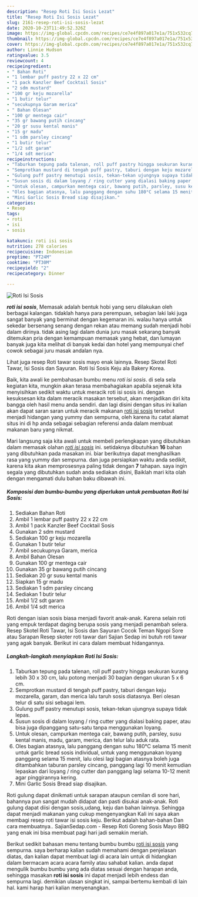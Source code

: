 ```yaml
---
description: "Resep Roti Isi Sosis Lezat"
title: "Resep Roti Isi Sosis Lezat"
slug: 2161-resep-roti-isi-sosis-lezat
date: 2020-10-23T11:49:52.326Z
image: https://img-global.cpcdn.com/recipes/ce7e4f897a017e1a/751x532cq70/roti-isi-sosis-foto-resep-utama.jpg
thumbnail: https://img-global.cpcdn.com/recipes/ce7e4f897a017e1a/751x532cq70/roti-isi-sosis-foto-resep-utama.jpg
cover: https://img-global.cpcdn.com/recipes/ce7e4f897a017e1a/751x532cq70/roti-isi-sosis-foto-resep-utama.jpg
author: Linnie Hudson
ratingvalue: 3.5
reviewcount: 4
recipeingredient:
- " Bahan Roti"
- "1 lembar puff pastry 22 x 22 cm"
- "1 pack Kanzler Beef Cocktail Sosis"
- "2 sdm mustard"
- "100 gr keju mozarella"
- "1 butir telur"
- "secukupnya Garam merica"
- " Bahan Olesan"
- "100 gr mentega cair"
- "35 gr bawang putih cincang"
- "20 gr susu kental manis"
- "15 gr madu"
- "1 sdm parsley cincang"
- "1 butir telur"
- "1/2 sdt garam"
- "1/4 sdt merica"
recipeinstructions:
- "Taburkan tepung pada talenan, roll puff pastry hingga seukuran kurang lebih 30 x 30 cm, lalu potong menjadi 30 bagian dengan ukuran 5 x 6 cm."
- "Semprotkan mustard di tengah puff pastry, taburi dengan keju mozarella, garam, dan merica lalu taruh sosis diatasnya. Beri olesan telur di satu sisi sebagai lem."
- "Gulung puff pastry menutupi sosis, tekan-tekan ujungnya supaya tidak lepas."
- "Susun sosis di dalam loyang / ring cutter yang dialasi baking paper, atau bisa juga dipanggang satu-satu tanpa menggunakan loyang."
- "Untuk olesan, campurkan mentega cair, bawang putih, parsley, susu kental manis, madu, garam, merica, dan telur lalu aduk rata."
- "Oles bagian atasnya, lalu panggang dengan suhu 180°C selama 15 menit untuk garlic bread sosis individual, untuk yang menggunakan loyang panggang selama 15 menit, lalu olesi lagi bagian atasnya boleh juga ditambahkan taburan parsley cincang, panggang lagi 10 menit kemudian lepaskan dari loyang / ring cutter dan panggang lagi selama 10-12 menit agar pinggirannya kering."
- "Mini Garlic Sosis Bread siap disajikan."
categories:
- Resep
tags:
- roti
- isi
- sosis

katakunci: roti isi sosis 
nutrition: 278 calories
recipecuisine: Indonesian
preptime: "PT24M"
cooktime: "PT30M"
recipeyield: "2"
recipecategory: Dinner

---
```



![Roti Isi Sosis](https://img-global.cpcdn.com/recipes/ce7e4f897a017e1a/751x532cq70/roti-isi-sosis-foto-resep-utama.jpg)

<b><i>roti isi sosis</i></b>, Memasak adalah bentuk hobi yang seru dilakukan oleh berbagai kalangan. tidaklah hanya para perempuan, sebagian laki laki juga sangat banyak yang berminat dengan kegemaran ini. walau hanya untuk sekedar bersenang senang dengan rekan atau memang sudah menjadi hobi dalam dirinya. tidak asing lagi dalam dunia juru masak sekarang banyak ditemukan pria dengan kemampuan memasak yang hebat, dan lumayan banyak juga kita melihat di banyak kedai dan hotel yang mempunyai chef cowok sebagai juru masak andalan nya.

Lihat juga resep Roti tawar sosis mayo enak lainnya. Resep Skotel Roti Tawar, Isi Sosis dan Sayuran. Roti Isi Sosis Keju ala Bakery Korea.

Baik, kita awali ke pembahasan bumbu menu <i>roti isi sosis</i>. di sela sela kegiatan kita, mungkin akan terasa membahagiakan apabila sejenak kita menyisihkan sedikit waktu untuk meracik roti isi sosis ini. dengan kesuksesan kita dalam meracik masakan tersebut, akan menjadikan diri kita bangga oleh hasil menu anda sendiri. dan lagi disini dengan situs ini kalian akan dapat saran saran untuk meracik makanan <u>roti isi sosis</u> tersebut menjadi hidangan yang yummy dan sempurna, oleh karena itu catat alamat situs ini di hp anda sebagai sebagian referensi anda dalam membuat makanan baru yang nikmat.


Mari langsung saja kita awali untuk membeli perlengkapan yang dibutuhkan dalam memasak olahan <u><i>roti isi sosis</i></u> ini. setidaknya dibutuhkan <b>16</b> bahan yang dibutuhkan pada masakan ini. biar berikutnya dapat menghasilkan rasa yang yummy dan sempurna. dan juga persiapkan waktu anda sedikit, karena kita akan memprosesnya paling tidak dengan <b>7</b> tahapan. saya ingin segala yang dibutuhkan sudah anda sediakan disini, Baiklah mari kita olah dengan mengamati dulu bahan baku dibawah ini.

<!--inarticleads1-->

##### Komposisi dan bumbu-bumbu yang diperlukan untuk pembuatan Roti Isi Sosis:

1. Sediakan  Bahan Roti
1. Ambil 1 lembar puff pastry 22 x 22 cm
1. Ambil 1 pack Kanzler Beef Cocktail Sosis
1. Gunakan 2 sdm mustard
1. Sediakan 100 gr keju mozarella
1. Gunakan 1 butir telur
1. Ambil secukupnya Garam, merica
1. Ambil  Bahan Olesan
1. Gunakan 100 gr mentega cair
1. Gunakan 35 gr bawang putih cincang
1. Sediakan 20 gr susu kental manis
1. Siapkan 15 gr madu
1. Sediakan 1 sdm parsley cincang
1. Sediakan 1 butir telur
1. Ambil 1/2 sdt garam
1. Ambil 1/4 sdt merica


Roti dengan isian sosis biasa menjadi favorit anak-anak. Karena selain roti yang empuk terdapat daging berupa sosis yang menjadi penambah selera. Resep Skotel Roti Tawar, Isi Sosis dan Sayuran Cocok Teman Ngopi Sore atau Sarapan Resep skoter roti tawar dari Sajian Sedap ini butuh roti tawar yang agak banyak. Berikut ini cara dalam membuat hidangannya. 

<!--inarticleads2-->

##### Langkah-langkah menyiapkan Roti Isi Sosis:

1. Taburkan tepung pada talenan, roll puff pastry hingga seukuran kurang lebih 30 x 30 cm, lalu potong menjadi 30 bagian dengan ukuran 5 x 6 cm.
1. Semprotkan mustard di tengah puff pastry, taburi dengan keju mozarella, garam, dan merica lalu taruh sosis diatasnya. Beri olesan telur di satu sisi sebagai lem.
1. Gulung puff pastry menutupi sosis, tekan-tekan ujungnya supaya tidak lepas.
1. Susun sosis di dalam loyang / ring cutter yang dialasi baking paper, atau bisa juga dipanggang satu-satu tanpa menggunakan loyang.
1. Untuk olesan, campurkan mentega cair, bawang putih, parsley, susu kental manis, madu, garam, merica, dan telur lalu aduk rata.
1. Oles bagian atasnya, lalu panggang dengan suhu 180°C selama 15 menit untuk garlic bread sosis individual, untuk yang menggunakan loyang panggang selama 15 menit, lalu olesi lagi bagian atasnya boleh juga ditambahkan taburan parsley cincang, panggang lagi 10 menit kemudian lepaskan dari loyang / ring cutter dan panggang lagi selama 10-12 menit agar pinggirannya kering.
1. Mini Garlic Sosis Bread siap disajikan.


Roti gulung dapat dinikmati untuk sarapan ataupun cemilan di sore hari, bahannya pun sangat mudah didapat dan pasti disukai anak-anak. Roti gulung dapat diisi dengan sosis,udang, keju dan bahan lainnya. Sehingga dapat menjadi makanan yang cukup mengenyangkan Kali ini saya akan membagi resep roti tawar isi sosis keju. Berikut adalah bahan-bahan Dan cara membuatnya.. SajianSedap.com - Resep Roti Goreng Sosis Mayo BBQ yang enak ini bisa membuat pagi hari jadi semakin meriah. 

Berikut sedikit bahasan menu tentang bumbu bumbu <u>roti isi sosis</u> yang sempurna. saya berharap kalian sudah memahami dengan penjelasan diatas, dan kalian dapat membuat lagi di acara lain untuk di hidangkan dalam bermacam acara acara family atau sahabat kalian. anda dapat mengulik bumbu bumbu yang ada diatas sesuai dengan harapan anda, sehingga masakan <b>roti isi sosis</b> ini dapat menjadi lebih endess dan sempurna lagi. demikian ulasan singkat ini, sampai bertemu kembali di lain hal. kami harap hari kalian menyenangkan.
